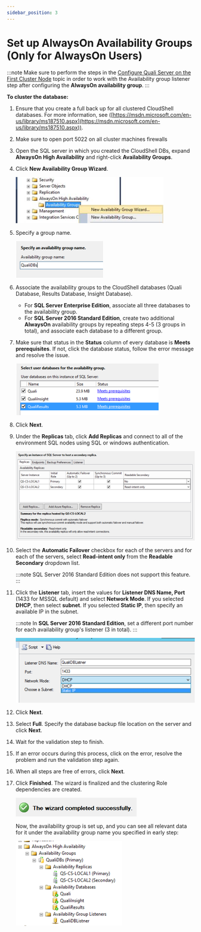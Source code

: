 ```yaml
---
sidebar_position: 3
---
```


# Set up AlwaysOn Availability Groups (Only for AlwaysOn Users)

:::note
Make sure to perform the steps in the [Configure Quali Server on the First Cluster Node](./config-quali-server-on-first-node.md) topic in order to work with the Availability group listener step after configuring the **AlwaysOn availability group**.
:::

**To cluster the database:**

1. Ensure that you create a full back up for all clustered CloudShell databases. For more information, see ([https://msdn.microsoft.com/en-us/library/ms187510.aspx](https://msdn.microsoft.com/en-us/library/ms187510.aspx)).

2. Make sure to open port 5022 on all cluster machines firewalls
3. Open the SQL server in which you created the CloudShell DBs, expand **AlwaysOn High Availability** and right-click **Availability Groups**.
4. Click **New Availability Group Wizard**.
    
    ![](/Images/HA1/Setting-up-an-AlwaysOn-availability_396x123.png)
    

5. Specify a group name.
    
    ![](/Images/HA1/Setting-up-an-AlwaysOn-availability_1_234x98.png)
    
6. Associate the availability groups to the CloudShell databases (Quali Database, Results Database, Insight Database).
    
    - For **SQL Server Enterprise Edition**, associate all three databases to the availability group.
    - For **SQL Server 2016 Standard Edition**, create two additional **AlwaysOn** availability groups by repeating steps 4-5 (3 groups in total), and associate each database to a different group.

7. Make sure that status in the **Status** column of every database is **Meets prerequisites**. If not, click the database status, follow the error message and resolve the issue.
    
    ![](/Images/HA1/Setting-up-an-AlwaysOn-availability_2_383x138.png)
    
8. Click **Next**.
9. Under the **Replicas** tab, click **Add Replicas** and connect to all of the environment SQL nodes using SQL or windows authentication.
    
    ![](/Images/HA1/Setting-up-an-AlwaysOn-availability_3_543x271.png)
    
10. Select the **Automatic Failover** checkbox for each of the servers and for each of the servers, select **Read-intent only** from the **Readable Secondary** dropdown list.
    
    :::note
    SQL Server 2016 Standard Edition does not support this feature.
    :::
    
11. Click the **Listener** tab, insert the values for **Listener DNS Name, Port** (1433 for MSSQL default) and select **Network Mode**. If you selected **DHCP**, then select **subnet**. If you selected **Static IP**, then specify an available IP in the subnet.
    
    :::note
    In **SQL Server 2016 Standard Edition**, set a different port number for each availability group's listener (3 in total).
    :::
    
    ![](/Images/HA1/Setting-up-an-AlwaysOn-availability_4.png)

12. Click **Next**.

13. Select **Full**. Specify the database backup file location on the server and click **Next**.
14. Wait for the validation step to finish.
15. If an error occurs during this process, click on the error, resolve the problem and run the validation step again.

16. When all steps are free of errors, click **Next**.
17. Click **Finished**. The wizard is finalized and the clustering Role dependencies are created.
    
    ![](/Images/HA1/Setting-up-an-AlwaysOn-availability_5.png)
    
    Now, the availability group is set up, and you can see all relevant data for it under the availability group name you specified in early step:
    
    ![](/Images/HA1/Setting-up-an-AlwaysOn-availability_6_285x227.png)